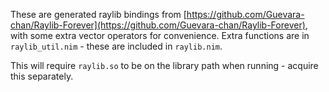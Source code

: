 These are generated raylib bindings from
[https://github.com/Guevara-chan/Raylib-Forever](https://github.com/Guevara-chan/Raylib-Forever),
with some extra vector operators for convenience. Extra functions are in
`raylib_util.nim` - these are included in `raylib.nim`.

This will require `raylib.so` to be on the library path when running - acquire
this separately.
